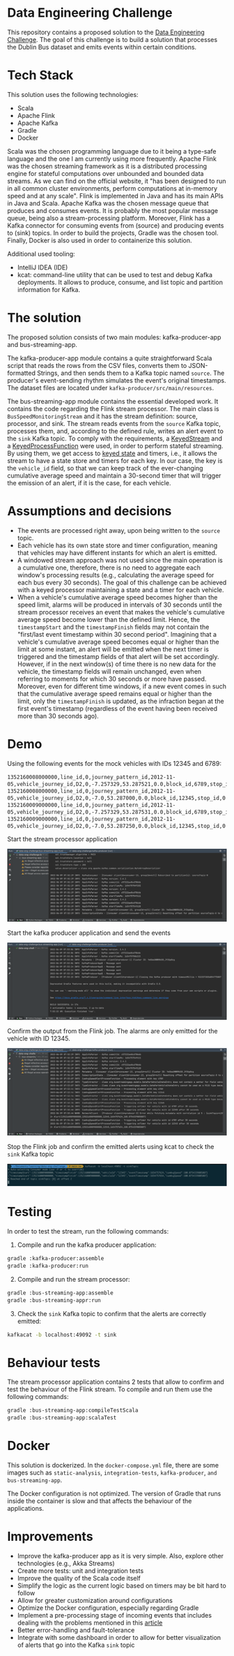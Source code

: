 # Data Engineering Challenge

This repository contains a proposed solution to the [Data Engineering Challenge](./Data-Engineering-Challenge.md).
The goal of this challenge is to build a solution that processes the Dublin Bus dataset and emits events within certain 
conditions.

# Tech Stack

This solution uses the following technologies:
- Scala
- Apache Flink
- Apache Kafka
- Gradle
- Docker

Scala was the chosen programming language due to it being a type-safe language and the one I am currently using more
frequently. Apache Flink was the chosen streaming framework as it is a distributed processing engine for stateful 
computations over unbounded and bounded data streams. As we can find on the official website, it "has been designed to 
run in all common cluster environments, perform computations at in-memory speed and at any scale". Flink is implemented
in Java and has its main APIs in Java and Scala. Apache Kafka was the chosen message queue that produces and consumes
events. It is probably the most popular message queue, being also a stream-processing platform. Moreover, Flink has a 
Kafka connector for consuming events from (source) and producing events to (sink) topics.
In order to build the projects, Gradle was the chosen tool. Finally, Docker is also used in order to containerize this 
solution.

Additional used tooling:
- IntelliJ IDEA (IDE)
- kcat: command-line utility that can be used to test and debug Kafka deployments. It allows to produce, consume, and 
list topic and partition information for Kafka.

# The solution

The proposed solution consists of two main modules: kafka-producer-app and bus-streaming-app.

The kafka-producer-app module contains a quite straightforward Scala script that reads the rows from the CSV files, 
converts them to JSON-formatted Strings, and then sends them to a Kafka topic named `source`.
The producer's event-sending rhythm simulates the event's original timestamps. The dataset files are located under 
`kafka-producer/src/main/resources`.

The bus-streaming-app module contains the essential developed work. It contains the code regarding the Flink stream 
processor. The main class is `BusSpeedMonitoringStream` and it has the stream definition: source, processor, and sink.
The stream reads events from the `source` Kafka topic, processes them, and, according to the defined rule, writes an 
alert event to the `sink` Kafka topic. To comply with the requirements, a [KeyedStream](https://nightlies.apache.org/flink/flink-docs-master/api/java/org/apache/flink/streaming/api/datastream/KeyedStream.html) 
and a [KeyedProcessFunction](https://nightlies.apache.org/flink/flink-docs-master/docs/dev/datastream/operators/process_function/#the-keyedprocessfunction) 
were used, in order to perform stateful streaming. By using them, we get access to [keyed state](https://nightlies.apache.org/flink/flink-docs-master/docs/dev/datastream/fault-tolerance/state/#working-with-state)
and timers, i.e., it allows the stream to have a state store and timers for each key. In our case, the key is the
`vehicle_id` field, so that we can keep track of the ever-changing cumulative average speed and maintain a 30-second
timer that will trigger the emission of an alert, if it is the case, for each vehicle.

# Assumptions and decisions

- The events are processed right away, upon being written to the `source` topic.
- Each vehicle has its own state store and timer configuration, meaning that vehicles may have different instants
for which an alert is emitted.
- A windowed stream approach was not used since the main operation is a cumulative one, therefore, there is no need to
aggregate each window's processing results (e.g., calculating the average speed for each bus every 30 seconds). The goal
of this challenge can be achieved with a keyed processor maintaining a state and a timer for each vehicle.
- When a vehicle's cumulative average speed becomes higher than the speed limit, alarms will be produced in intervals of 
30 seconds until the stream processor receives an event that makes the vehicle's cumulative average speed become lower 
than the defined limit. Hence, the `timestampStart` and the `timestampFinish` fields may not contain the "first/last 
event timestamp within 30 second period". 
Imagining that a vehicle's cumulative average speed becomes equal or higher than the limit at some instant,
an alert will be emitted when the next timer is triggered and the timestamp fields of that alert will be set accordingly.
However, if in the next window(s) of time there is no new data for the vehicle, the timestamp fields will remain unchanged,
even when referring to moments for which 30 seconds or more have passed. Moreover, even for different time windows, 
if a new event comes in such that the cumulative average speed remains equal or higher than the limit, only the 
`timestampFinish` is updated, as the infraction began at the first event's timestamp (regardless of the event having been 
received more than 30 seconds ago).

# Demo

Using the following events for the mock vehicles with IDs 12345 and 6789:

````csv
1352160008000000,line_id,0,journey_pattern_id,2012-11-05,vehicle_journey_id,D2,0,-7.257329,53.287521,0.0,block_id,6789,stop_id,0
1352160008000000,line_id,0,journey_pattern_id,2012-11-05,vehicle_journey_id,D2,0,-7.0,53.287000,0.0,block_id,12345,stop_id,0
1352160009000000,line_id,0,journey_pattern_id,2012-11-05,vehicle_journey_id,D2,0,-7.257329,53.287531,0.0,block_id,6789,stop_id,0
1352160009000000,line_id,0,journey_pattern_id,2012-11-05,vehicle_journey_id,D2,0,-7.0,53.287250,0.0,block_id,12345,stop_id,0
````

Start the stream processor application

![alt text](./images/img1.png "img1.png")

Start the kafka producer application and send the events

![alt text](./images/img2.png "img2.png")

Confirm the output from the Flink job. The alarms are only emitted for the vehicle with ID 12345.

![alt text](./images/img3.png "img3.png")

Stop the Flink job and confirm the emitted alerts using kcat to check the `sink` Kafka topic

![alt text](./images/img4.png "img4.png")

# Testing
In order to test the stream, run the following commands:

1. Compile and run the kafka producer application:

````bash
gradle :kafka-producer:assemble
gradle :kafka-producer:run
````

2. Compile and run the stream processor:

````bash
gradle :bus-streaming-app:assemble
gradle :bus-streaming-appr:run
````

3. Check the `sink` Kafka topic to confirm that the alerts are correctly emitted:

````bash
kafkacat -b localhost:49092 -t sink
````

# Behaviour tests
The stream processor application contains 2 tests that allow to confirm and test the behaviour of the Flink stream.
To compile and run them use the following commands:

````bash
gradle :bus-streaming-app:compileTestScala
gradle :bus-streaming-app:scalaTest
````

# Docker
This solution is dockerized. In the `docker-compose.yml` file, there are some images such as `static-analysis`, 
`integration-tests`, `kafka-producer`, `and bus-streaming-app`.

The Docker configuration is not optimized. The version of Gradle that runs inside the container is slow and that affects
the behaviour of the applications.

# Improvements
- Improve the kafka-producer app as it is very simple. Also, explore other technologies (e.g., Akka Streams)
- Create more tests: unit and integration tests
- Improve the quality of the Scala code itself
- Simplify the logic as the current logic based on timers may be bit hard to follow
- Allow for greater customization around configurations
- Optimize the Docker configuration, especially regarding Gradle
- Implement a pre-processing stage of incoming events that includes dealing with the problems mentioned in this [article](https://medium.com/tblx-insider/cleaning-the-dublin-buses-dataset-a-tutorial-2783ba2edab4)
- Better error-handling and fault-tolerance
- Integrate with some dashboard in order to allow for better visualization of alerts that go into the Kafka `sink` topic
